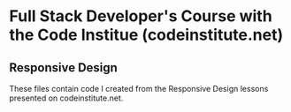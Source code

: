 # Full Stack Developer's Course with the Code Institue (codeinstitute.net)

## Responsive Design

These files contain code I created from the Responsive Design lessons
presented on codeinstitute.net.
